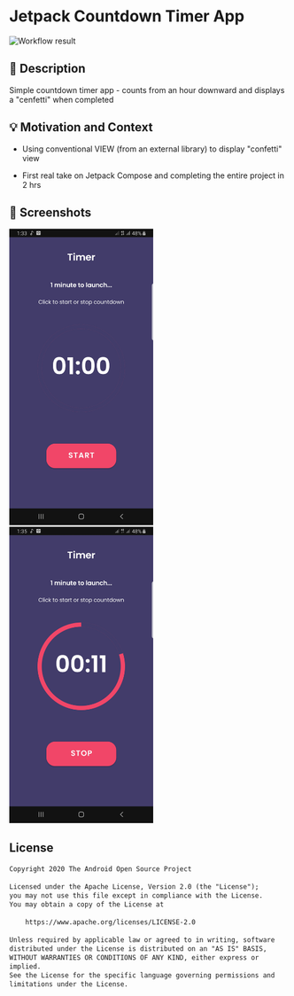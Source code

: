 # Jetpack Countdown Timer App

<!--- Replace <OWNER> with your Github Username and <REPOSITORY> with the name of your repository. -->
<!--- You can find both of these in the url bar when you open your repository in github. -->
![Workflow result](https://github.com/ibrajix/TimerJetpackCompose/workflows/Check/badge.svg)


## :scroll: Description
<!--- description -->

Simple countdown timer app - counts from an hour downward and displays a "cenfetti" when completed


## :bulb: Motivation and Context

<!--- Optionally point readers to interesting parts of your submission. -->

- Using conventional VIEW (from an external library) to display "confetti" view

<!--- What are you especially proud of? -->

- First real take on Jetpack Compose and completing the entire project in 2 hrs


## :camera_flash: Screenshots
<!-- You can add more screenshots here if you like -->
<img src="/results/screenshot_1.png" width="260">&emsp;<img src="/results/screenshot_2.png" width="260">

## License
```
Copyright 2020 The Android Open Source Project

Licensed under the Apache License, Version 2.0 (the "License");
you may not use this file except in compliance with the License.
You may obtain a copy of the License at

    https://www.apache.org/licenses/LICENSE-2.0

Unless required by applicable law or agreed to in writing, software
distributed under the License is distributed on an "AS IS" BASIS,
WITHOUT WARRANTIES OR CONDITIONS OF ANY KIND, either express or implied.
See the License for the specific language governing permissions and
limitations under the License.
```